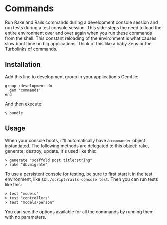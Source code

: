 Commands
========

Run Rake and Rails commands during a development console session and run tests during a test console session. This side-steps the need to load the entire environment over and over again when you run these commands from the shell. This constant reloading of the environment is what causes slow boot time on big applications. Think of this like a baby Zeus or the Turbolinks of commands.


Installation
------------

Add this line to development group in your application's Gemfile:

    group :development do
      gem 'commands'
    end

And then execute:

    $ bundle

Usage
-----

When your console boots, it'll automatically have a `commander` object instantiated. The following methods are delegated to this object: rake, generate, destroy, update. It's used like this:

    > generate "scaffold post title:string"
    > rake "db:migrate"
    
To use a persistent console for testing, be sure to first start it in the test environment, like so `./script/rails console test`. Then you can run tests like this:

    > test "models"
    > test "controllers"
    > test "models/person"

You can see the options available for all the commands by running them with no parameters.
